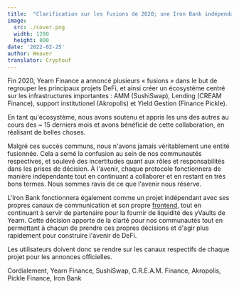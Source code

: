 ```yaml
---
title:  "Clarification sur les fusions de 2020; une Iron Bank indépendante"
image:
  src: ./cover.png
  width: 1280
  height: 800
date: '2022-02-25'
author: Weaver
translator: Cryptouf
---
```


Fin 2020, Yearn Finance a annoncé plusieurs « fusions » dans le but de regrouper les principaux projets DeFi, et ainsi créer un écosystème centré sur les infrastructures importantes : AMM (SushiSwap), Lending (CREAM Finance), support institutionel (Akropolis) et Yield Gestion (Finance Pickle).

En tant qu'écosystème, nous avons soutenu et appris les uns des autres au cours des ~ 15 derniers mois et avons bénéficié de cette collaboration, en réalisant de belles choses.

Malgré ces succès communs, nous n'avons jamais véritablement une  entité fusionnée. Cela a semé la confusion au sein de nos communautés respectives, et soulevé des incertitudes quant aux rôles et responsabilités dans les prises de décision.
À l'avenir, chaque protocole fonctionnera de manière indépendante tout en continuant a collaborer et en restant en très bons termes. 
Nous sommes ravis de ce que l'avenir nous réserve.

L'Iron Bank fonctionnera également comme un projet indépendant avec ses propres canaux de communication et son propre [frontend](https://app.ib.xyz/), tout en continuant à servir de partenaire pour la fournir de liquidité des yVaults de Yearn. Cette décision apporte de la clarté pour nos communautés tout en permettant à chacun de prendre ces propres décisions et d'agir plus rapidement pour construire l'avenir de DeFi.

Les utilisateurs doivent donc se rendre sur les canaux respectifs de chaque projet pour les annonces officielles.

Cordialement,
Yearn Finance, SushiSwap, C.R.E.A.M. Finance, Akropolis, Pickle Finance, Iron Bank
